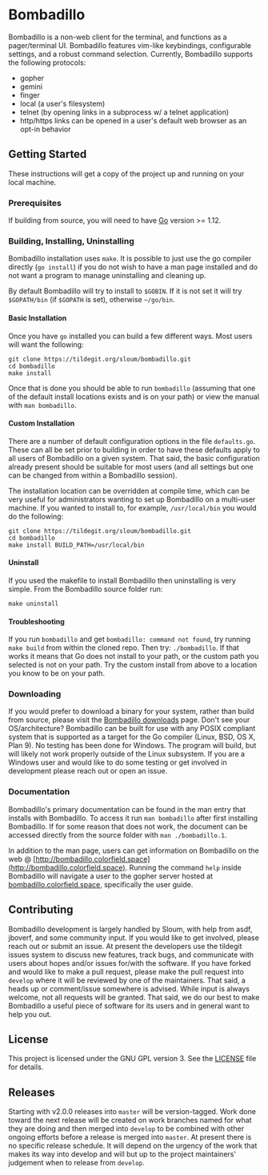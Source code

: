 # Bombadillo

Bombadillo is a non-web client for the terminal, and functions as a pager/terminal UI. Bombadillo features vim-like keybindings, configurable settings, and a robust command selection. Currently, Bombadillo supports the following protocols:
- gopher
- gemini
- finger
- local (a user's filesystem)
- telnet (by opening links in a subprocess w/ a telnet application)
- http/https links can be opened in a user's default web browser as an opt-in behavior


## Getting Started

These instructions will get a copy of the project up and running on your local machine. 

### Prerequisites

If building from source, you will need to have [Go](https://golang.org/) version >= 1.12.

### Building, Installing, Uninstalling

Bombadillo installation uses `make`. It is possible to just use the go compiler directly (`go install`) if you do not wish to have a man page installed and do not want a program to manage uninstalling and cleaning up.

By default Bombadillo will try to install to `$GOBIN`. If it is not set it will try `$GOPATH/bin` (if `$GOPATH` is set), otherwise `~/go/bin`.

#### Basic Installation

Once you have `go` installed you can build a few different ways. Most users will want the following:

```
git clone https://tildegit.org/sloum/bombadillo.git
cd bombadillo
make install
```

Once that is done you should be able to run `bombadillo` (assuming that one of the default install locations exists and is on your path) or view the manual with `man bombadillo`.

#### Custom Installation

There are a number of default configuration options in the file `defaults.go`. These can all be set prior to building in order to have these defaults apply to all users of Bombadillo on a given system. That said, the basic configuration already present should be suitable for most users (and all settings but one can be changed from within a Bombadillo session).

The installation location can be overridden at compile time, which can be very useful for administrators wanting to set up Bombadillo on a multi-user machine. If you wanted to install to, for example, `/usr/local/bin` you would do the following:

```
git clone https://tildegit.org/sloum/bombadillo.git
cd bombadillo
make install BUILD_PATH=/usr/local/bin
```

#### Uninstall

If you used the makefile to install Bombadillo then uninstalling is very simple. From the Bombadillo source folder run:

```
make uninstall
```

#### Troubleshooting

If you run `bombadillo` and get `bombadillo: command not found`, try running `make build` from within the cloned repo. Then try: `./bombadillo`. If that works it means that Go does not install to your path, or the custom path you selected is not on your path. Try the custom install from above to a location you know to be on your path.

### Downloading

If you would prefer to download a binary for your system, rather than build from source, please visit the [Bombadillo downloads](https://rawtext.club/~sloum/bombadillo.html#downloads) page. Don't see your OS/architecture? Bombadillo can be built for use with any POSIX compliant system that is supported as a target for the Go compiler (Linux, BSD, OS X, Plan 9). No testing has been done for Windows. The program will build, but will likely not work properly outside of the Linux subsystem. If you are a Windows user and would like to do some testing or get involved in development please reach out or open an issue.

### Documentation

Bombadillo's primary documentation can be found in the man entry that installs with Bombadillo. To access it run `man bombadillo` after first installing Bombadillo. If for some reason that does not work, the document can be accessed directly from the source folder with `man ./bombadillo.1`.

In addition to the man page, users can get information on Bombadillo on the web @ [http://bombadillo.colorfield.space](http://bombadillo.colorfield.space). Running the command `help` inside Bombadillo will navigate a user to the gopher server hosted at [bombadillo.colorfield.space](gopher://bombadillo.colorfield.space), specifically the user guide.

## Contributing

Bombadillo development is largely handled by Sloum, with help from asdf, jboverf, and some community input. If you would like to get involved, please reach out or submit an issue. At present the developers use the tildegit issues system to discuss new features, track bugs, and communicate with users about hopes and/or issues for/with the software. If you have forked and would like to make a pull request, please make the pull request into `develop` where it will be reviewed by one of the maintainers. That said, a heads up or comment/issue somewhere is advised. While input is always welcome, not all requests will be granted. That said, we do our best to make Bombadillo a useful piece of software for its users and in general want to help you out.

## License

This project is licensed under the GNU GPL version 3. See the [LICENSE](LICENSE) file for details.

## Releases

Starting with v2.0.0 releases into `master` will be version-tagged. Work done toward the next release will be created on work branches named for what they are doing and then merged into `develop` to be combined with other ongoing efforts before a release is merged into `master`. At present there is no specific release schedule. It will depend on the urgency of the work that makes its way into develop and will but up to the project maintainers' judgement when to release from `develop`.

